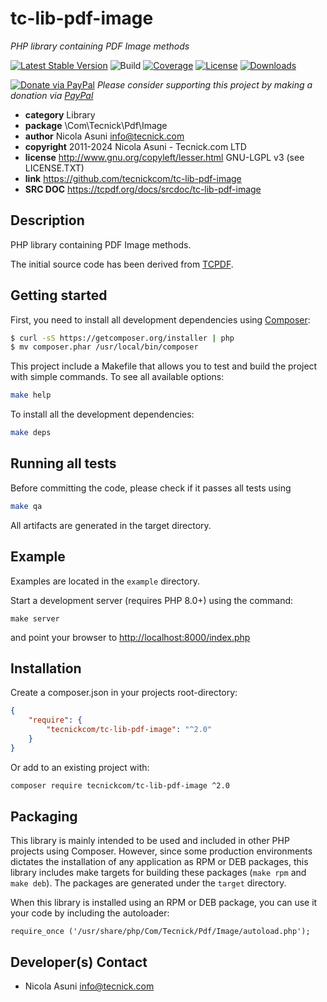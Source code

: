 # tc-lib-pdf-image
*PHP library containing PDF Image methods*

[![Latest Stable Version](https://poser.pugx.org/tecnickcom/tc-lib-pdf-image/version)](https://packagist.org/packages/tecnickcom/tc-lib-pdf-image)
![Build](https://github.com/tecnickcom/tc-lib-pdf-image/actions/workflows/check.yml/badge.svg)
[![Coverage](https://codecov.io/gh/tecnickcom/tc-lib-pdf-image/graph/badge.svg?token=7RH3BDHTL2)](https://codecov.io/gh/tecnickcom/tc-lib-pdf-image)
[![License](https://poser.pugx.org/tecnickcom/tc-lib-pdf-image/license)](https://packagist.org/packages/tecnickcom/tc-lib-pdf-image)
[![Downloads](https://poser.pugx.org/tecnickcom/tc-lib-pdf-image/downloads)](https://packagist.org/packages/tecnickcom/tc-lib-pdf-image)

[![Donate via PayPal](https://img.shields.io/badge/donate-paypal-87ceeb.svg)](https://www.paypal.com/cgi-bin/webscr?cmd=_donations&currency_code=GBP&business=paypal@tecnick.com&item_name=donation%20for%20tc-lib-pdf-image%20project)
*Please consider supporting this project by making a donation via [PayPal](https://www.paypal.com/cgi-bin/webscr?cmd=_donations&currency_code=GBP&business=paypal@tecnick.com&item_name=donation%20for%20tc-lib-pdf-image%20project)*

* **category**    Library
* **package**     \Com\Tecnick\Pdf\Image
* **author**      Nicola Asuni <info@tecnick.com>
* **copyright**   2011-2024 Nicola Asuni - Tecnick.com LTD
* **license**     http://www.gnu.org/copyleft/lesser.html GNU-LGPL v3 (see LICENSE.TXT)
* **link**        https://github.com/tecnickcom/tc-lib-pdf-image
* **SRC DOC**     https://tcpdf.org/docs/srcdoc/tc-lib-pdf-image

## Description

PHP library containing PDF Image methods.

The initial source code has been derived from [TCPDF](<http://www.tcpdf.org>).


## Getting started

First, you need to install all development dependencies using [Composer](https://getcomposer.org/):

```bash
$ curl -sS https://getcomposer.org/installer | php
$ mv composer.phar /usr/local/bin/composer
```

This project include a Makefile that allows you to test and build the project with simple commands.
To see all available options:

```bash
make help
```

To install all the development dependencies:

```bash
make deps
```

## Running all tests

Before committing the code, please check if it passes all tests using

```bash
make qa
```

All artifacts are generated in the target directory.


## Example

Examples are located in the `example` directory.

Start a development server (requires PHP 8.0+) using the command:

```
make server
```

and point your browser to <http://localhost:8000/index.php>


## Installation

Create a composer.json in your projects root-directory:

```json
{
    "require": {
        "tecnickcom/tc-lib-pdf-image": "^2.0"
    }
}
```

Or add to an existing project with: 

```bash
composer require tecnickcom/tc-lib-pdf-image ^2.0
```


## Packaging

This library is mainly intended to be used and included in other PHP projects using Composer.
However, since some production environments dictates the installation of any application as RPM or DEB packages,
this library includes make targets for building these packages (`make rpm` and `make deb`).
The packages are generated under the `target` directory.

When this library is installed using an RPM or DEB package, you can use it your code by including the autoloader:
```
require_once ('/usr/share/php/Com/Tecnick/Pdf/Image/autoload.php');
```



## Developer(s) Contact

* Nicola Asuni <info@tecnick.com>
